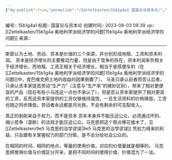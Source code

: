 ```yaml
---
{"dg-publish":true,"permalink":"/Zettelkasten/15b1g4a1 国富论与资本论/","dgPassFrontmatter":true}
---
```


编号:: 15b1g4a1
标题:: 国富论与资本论
创建时间:: 2023-08-03 08:39
up:: [[Zettelkasten/15b1g4a 奥地利学派经济学的问题\|15b1g4a 奥地利学派经济学的问题]]
来源:: 

---
斯密认为土地、劳动、资本是价值的三个来源，并分别形成地租、工资和资本利润。
资本是经济增长的主要推动力量，但是由于竞争的存在，资本利润率负相关于经济增长，而地租、工资正相关于经济增长，相当于是搭便车的（在[[Zettelkasten/15b1g4a 奥地利学派经济学的问题\|15b1g4a 奥地利学派经济学的问题]]中，庞巴维克把土地的收益的因果倒置了）。
马圣只承认前者而否认后者，只承认资本家提高劳动“生产力”（注意与“生产率”的微妙区别），带来了相对更便宜的产品（现在有些小马连这一点也不承认了），但是否认资本家提供了相对更高的工资，反而说资本家提供的工资仅够维持温饱，一旦生活资料的价格降低，工资也随之同步降低。劳动者永远都是月光族，不会有剩余的可支配收入。

真正的剥削来自于权力，而不是资本
资本本身并不能压迫公众，必须通过坏的、缩小竞争（垄断）的法规才能压迫公众。马克思把这个观点移花接木了，见[[Zettelkasten/9e5 马克思的治学谬误\|9e5 马克思的治学谬误]]
凭权力得来的利益，只会跟有关掌握权力的部门分赃，是不会分给社会公众的。

在相同的时间、相同的地点，等量的使用价值，对应的价值量就是相等的。
马克思把使用价值与价值区分开来，是把不同时间的使用价值、价值混为了一谈。